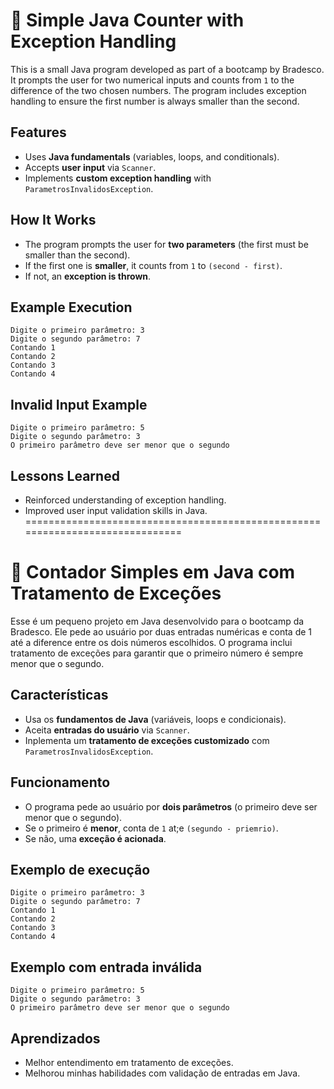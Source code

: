 # 📌 Simple Java Counter with Exception Handling  

This is a small Java program developed as part of a bootcamp by Bradesco. It prompts the user for two numerical inputs and counts from `1` to the difference of the two chosen numbers. The program includes exception handling to ensure the first number is always smaller than the second.  

## Features  
-  Uses **Java fundamentals** (variables, loops, and conditionals).  
-  Accepts **user input** via `Scanner`.  
-  Implements **custom exception handling** with `ParametrosInvalidosException`.  

##  How It Works  
-  The program prompts the user for **two parameters** (the first must be smaller than the second).  
-  If the first one is **smaller**, it counts from `1` to `(second - first)`.  
-  If not, an **exception is thrown**.  

##  Example Execution  
```
Digite o primeiro parâmetro: 3
Digite o segundo parâmetro: 7
Contando 1
Contando 2
Contando 3
Contando 4
```
##  Invalid Input Example
```
Digite o primeiro parâmetro: 5
Digite o segundo parâmetro: 3
O primeiro parâmetro deve ser menor que o segundo
```
##  Lessons Learned
-  Reinforced understanding of exception handling.
-  Improved user input validation skills in Java.
==============================================================================
# 📌 Contador Simples em Java com Tratamento de Exceções

Esse é um pequeno projeto em Java desenvolvido para o bootcamp da Bradesco. Ele pede ao usuário por duas entradas numéricas e conta de 1 até a diference entre os dois números escolhidos. O programa inclui tratamento de exceções para garantir que o primeiro número é sempre menor que o segundo.

##  Características
-  Usa os **fundamentos de Java** (variáveis, loops e condicionais).  
-  Aceita **entradas do usuário** via `Scanner`.  
-  Inplementa um **tratamento de exceções customizado** com `ParametrosInvalidosException`.  

##  Funcionamento 
-  O programa pede ao usuário por **dois parâmetros** (o primeiro deve ser menor que o segundo).  
-  Se o primeiro é **menor**, conta de `1` at;e `(segundo - priemrio)`.  
-  Se não, uma **exceção é acionada**. 

##  Exemplo de execução  
```
Digite o primeiro parâmetro: 3
Digite o segundo parâmetro: 7
Contando 1
Contando 2
Contando 3
Contando 4
```
##  Exemplo com entrada inválida
```
Digite o primeiro parâmetro: 5
Digite o segundo parâmetro: 3
O primeiro parâmetro deve ser menor que o segundo
```

##  Aprendizados
-  Melhor entendimento em tratamento de exceções.
-  Melhorou minhas habilidades com validação de entradas em Java.
